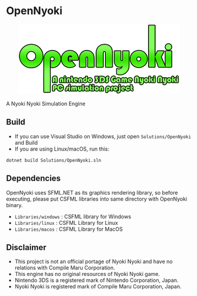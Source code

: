 # OpenNyoki
<p align="center">
    <img src="Documentation/OpenNyokiTopBanner.png" />
</p>

A Nyoki Nyoki Simulation Engine

## Build
* If you can use Visual Studio on Windows, just open `Solutions/OpenNyoki` and Build
* If you are using Linux/macOS, run this:
```
dotnet build Solutions/OpenNyoki.sln
```

## Dependencies
OpenNyoki uses SFML.NET as its graphics rendering library, so before executing, please put CSFML libraries into same directory with OpenNyoki binary.

 * `Libraries/windows` : CSFML library for Windows
 * `Libraries/linux` : CSFML Library for Linux
 * `Libraries/macos` : CSFML Library for MacOS

## Disclaimer

* This project is not an official portage of Nyoki Nyoki and have no relations with Compile Maru Corporation.
* This engine has no original resources of Nyoki Nyoki game.
* Nintendo 3DS is a registered mark of Nintendo Corporation, Japan.
* Nyoki Nyoki is registered mark of Compile Maru Corporation, Japan.